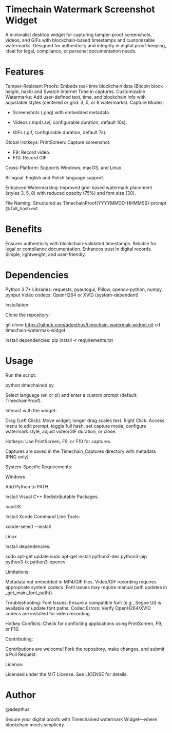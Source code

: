 # Timechain Watermark Screenshot Widget

A minimalist desktop widget for capturing tamper-proof screenshots, videos, and GIFs with blockchain-based timestamps and customizable watermarks. Designed for authenticity and integrity in digital proof-keeping, ideal for legal, compliance, or personal documentation needs.

# Features

Tamper-Resistant Proofs: Embeds real-time blockchain data (Bitcoin block height, hash) and Swatch Internet Time in captures.
Customizable Watermarks: Add user-defined text, time, and blockchain info with adjustable styles (centered or grid: 3, 5, or 8 watermarks).
Capture Modes:

- Screenshots (.png) with embedded metadata.

- Videos (.mp4/.avi, configurable duration, default 10s).

- GIFs (.gif, configurable duration, default 7s).

Global Hotkeys: PrintScreen: Capture screenshot.

- F9: Record video.
- F10: Record GIF.

Cross-Platform: Supports Windows, macOS, and Linux.

Bilingual: English and Polish language support.

Enhanced Watermarking: Improved grid-based watermark placement (styles 3, 5, 8) with reduced opacity (75%) and font size (30).

File Naming: Structured as TimechainProof(YYYYMMDD-HHMMSS)-prompt @ full_hash.ext.

# Benefits

Ensures authenticity with blockchain-validated timestamps.
Reliable for legal or compliance documentation.
Enhances trust in digital records.
Simple, lightweight, and user-friendly.

# Dependencies

Python 3.7+
Libraries: requests, pyautogui, Pillow, opencv-python, numpy, pynput
Video codecs: OpenH264 or XVID (system-dependent)

Installation

Clone the repository:

git clone https://github.com/adepthus/timechain-watermak-widget.git
cd timechain-watermak-widget

Install dependencies:
pip install -r requirements.txt

# Usage

Run the script:

python timechained.py

Select language (en or pl) and enter a custom prompt (default: TimechainProof).

Interact with the widget:

Drag (Left Click): Move widget; longer drag scales text.
Right Click: Access menu to edit prompt, toggle full hash, set capture mode, configure watermark style, adjust video/GIF duration, or close.

Hotkeys: Use PrintScreen, F9, or F10 for captures.

Captures are saved in the Timechain_Captures directory with metadata (PNG only).

System-Specific Requirements:

Windows

Add Python to PATH.

Install Visual C++ Redistributable Packages.

macOS

Install Xcode Command Line Tools:

xcode-select --install

Linux

Install dependencies:

sudo apt-get update
sudo apt-get install python3-dev python3-pip python3-tk python3-opencv

Limitations:

Metadata not embedded in MP4/GIF files.
Video/GIF recording requires appropriate system codecs.
Font issues may require manual path updates in _get_main_font_path().

Troubleshooting:
Font Issues: Ensure a compatible font (e.g., Segoe UI) is available or update font paths.
Codec Errors: Verify OpenH264/XVID codecs are installed for video recording.

Hotkey Conflicts: Check for conflicting applications using PrintScreen, F9, or F10.

Contributing:

Contributions are welcome! Fork the repository, make changes, and submit a Pull Request.

License:

Licensed under the MIT License. See LICENSE for details.

# Author 
@adepthus 

Secure your digital proofs with Timechained watermark Widget—where blockchain meets simplicity.
